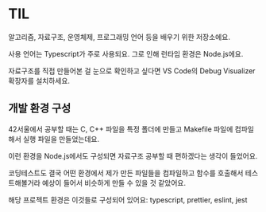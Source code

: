 # TIL

알고리즘, 자료구조, 운영체제, 프로그래밍 언어 등을 배우기 위한 저장소에요.

사용 언어는 Typescript가 주로 사용되요. 그로 인해 런타임 환경은 Node.js에요.

자료구조를 직접 만들어본 걸 눈으로 확인하고 싶다면 VS Code의 Debug Visualizer 확장자를 설치하세요.

## 개발 환경 구성

42서울에서 공부할 때는 C, C++ 파일을 특정 폴더에 만들고 Makefile 파일에 컴파일해서 실행 파일을 만들었는데요.

이런 환경을 Node.js에서도 구성되면 자료구조 공부할 때 편하겠다는 생각이 들었어요.

코딩테스트도 결국 어떤 환경에서 제가 만든 파일들을 컴파일하고 함수를 호출해서 테스트해볼거라 예상이 들어서 비슷하게 만들 수 있을 것 같았어요.

해당 프로젝트 환경은 이것들로 구성되어 있어요: typescript, prettier, eslint, jest